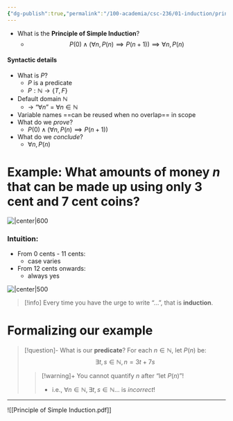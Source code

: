 ```yaml
---
{"dg-publish":true,"permalink":"/100-academia/csc-236/01-induction/principle-of-simple-induction/","tags":["university","#lecture","#note","#cs","#math"],"created":"2024-09-09T13:14:14.210-04:00","updated":"2024-09-27T19:08:28.656-04:00"}
---
```


- What is the **Principle of Simple Induction**?
    - $$P(0) \land \bigg(\forall n, P(n) \implies P(n+1)\bigg) \implies \forall n, P(n)$$
#### Syntactic details

- What is $P$?
    - $P$ is a predicate
    - $P : \mathbb{N} \rightarrow \{ T, F \}$
- Default domain $\mathbb{N}$
    - → “$\forall n$” = $\forall n \in \mathbb{N}$
- Variable names ==can be reused when no overlap== in scope
- What do we *prove*?
    - $P(0) \; \land \; \bigg( \forall n, P(n) \implies P(n + 1) \bigg)$
- What do we *conclude*?
    - $\forall n, P(n)$

# Example: What amounts of money $n$ that can be made up using only 3 cent and 7 cent coins?

![|center|600](https://i.imgur.com/rCRtinT.png)

### Intuition:

- From 0 cents - 11 cents:
    - case varies
- From 12 cents onwards:
    - always yes

![|center|500](https://i.imgur.com/KOtz0PE.png)


> [!info] Every time you have the urge to write “$…$”, that is **induction**.

# Formalizing our example

> [!question]- What is our **predicate**?
> For each $n \in \mathbb{N}$, let $P(n)$ be:
> $$\exists t, s \in \mathbb{N}, n = 3t + 7s$$
> > [!warning]+ You cannot quantify $n$ after “let $P(n)$”!
> > - i.e., $\forall n \in \mathbb{N}, \exists t,s \in \mathbb{N} …$ is *incorrect*!

---

![[Principle of Simple Induction.pdf]]